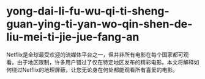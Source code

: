 # yong-dai-li-fu-wu-qi-ti-sheng-guan-ying-ti-yan-wo-qin-shen-de-liu-mei-ti-jie-jue-fang-an
Netflix是全球最受欢迎的流媒体平台之一，但并非所有电影在每个国家都可观看。由于地区限制，许多用户错过了仅在特定地区发布的精彩电影。本文将解释如何绕过Netflix的地理屏蔽，让您无论身在何处都能观看所有喜爱的电影。
